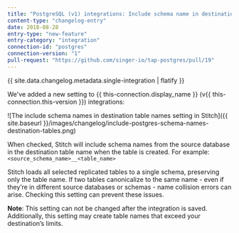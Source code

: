 ```yaml
---
title: "PostgreSQL (v1) integrations: Include schema name in destination table names"
content-type: "changelog-entry"
date: 2018-08-28
entry-type: "new-feature"
entry-category: "integration" 
connection-id: "postgres"
connection-version: "1"
pull-request: "https://github.com/singer-io/tap-postgres/pull/19"
---
```


{{ site.data.changelog.metadata.single-integration | flatify }}

We've added a new setting to {{ this-connection.display_name }} (v{{ this-connection.this-version }}) integrations:

![The include schema names in destination table names setting in Stitch]({{ site.baseurl }}/images/changelog/include-postgres-schema-names-destination-tables.png)

When checked, Stitch will include schema names from the source database in the destination table name when the table is created. For example: `<source_schema_name>__<table_name>`

Stitch loads all selected replicated tables to a single schema, preserving only the table name. If two tables canonicalize to the same name - even if they’re in different source databases or schemas - name collision errors can arise. Checking this setting can prevent these issues.

**Note**: This setting can not be changed after the integration is saved. Additionally, this setting may create table names that exceed your destination’s limits.